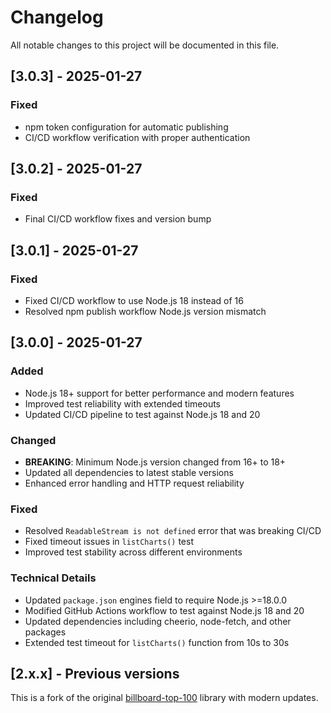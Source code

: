 # Changelog

All notable changes to this project will be documented in this file.

## [3.0.3] - 2025-01-27

### Fixed
- npm token configuration for automatic publishing
- CI/CD workflow verification with proper authentication

## [3.0.2] - 2025-01-27

### Fixed
- Final CI/CD workflow fixes and version bump

## [3.0.1] - 2025-01-27

### Fixed
- Fixed CI/CD workflow to use Node.js 18 instead of 16
- Resolved npm publish workflow Node.js version mismatch

## [3.0.0] - 2025-01-27

### Added
- Node.js 18+ support for better performance and modern features
- Improved test reliability with extended timeouts
- Updated CI/CD pipeline to test against Node.js 18 and 20

### Changed
- **BREAKING**: Minimum Node.js version changed from 16+ to 18+
- Updated all dependencies to latest stable versions
- Enhanced error handling and HTTP request reliability

### Fixed
- Resolved `ReadableStream is not defined` error that was breaking CI/CD
- Fixed timeout issues in `listCharts()` test
- Improved test stability across different environments

### Technical Details
- Updated `package.json` engines field to require Node.js >=18.0.0
- Modified GitHub Actions workflow to test against Node.js 18 and 20
- Updated dependencies including cheerio, node-fetch, and other packages
- Extended test timeout for `listCharts()` function from 10s to 30s

## [2.x.x] - Previous versions

This is a fork of the original [billboard-top-100](https://github.com/darthbatman/billboard-top-100) library with modern updates. 